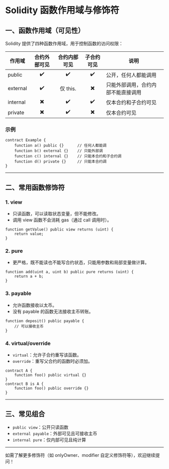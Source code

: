 # Solidity 函数作用域与修饰符

## 一、函数作用域（可见性）

Solidity 提供了四种函数作用域，用于控制函数的访问权限：

| 作用域      | 合约外部可见 | 合约内部可见 | 子合约可见 | 说明 |
|-------------|:-----------:|:-----------:|:----------:|------|
| public      |     ✔️      |     ✔️      |    ✔️      | 公开，任何人都能调用 |
| external    |     ✔️      | 仅 this.    |    ✖️      | 只能外部调用，合约内部不能直接调用 |
| internal    |     ✖️      |     ✔️      |    ✔️      | 仅本合约和子合约可见 |
| private     |     ✖️      |     ✔️      |    ✖️      | 仅本合约可见 |

### 示例
```solidity
contract Example {
    function a() public {}      // 任何人都能调
    function b() external {}    // 只能外部调
    function c() internal {}    // 只能本合约和子合约调
    function d() private {}     // 只能本合约调
}
```

---

## 二、常用函数修饰符

### 1. view
- 只读函数，可以读取状态变量，但不能修改。
- 调用 view 函数不会消耗 gas（通过 call 调用时）。

```solidity
function getValue() public view returns (uint) {
    return value;
}
```

### 2. pure
- 更严格，既不能读也不能写合约状态，只能用参数和局部变量做计算。

```solidity
function add(uint a, uint b) public pure returns (uint) {
    return a + b;
}
```

### 3. payable
- 允许函数接收以太币。
- 没有 payable 的函数无法接收主币转账。

```solidity
function deposit() public payable {
    // 可以接收主币
}
```

### 4. virtual/override
- `virtual`：允许子合约重写该函数。
- `override`：重写父合约的函数时必须加。

```solidity
contract A {
    function foo() public virtual {}
}
contract B is A {
    function foo() public override {}
}
```

---

## 三、常见组合

- `public view`：公开只读函数
- `external payable`：外部可见且可接收主币
- `internal pure`：仅内部可见且纯计算

---

如需了解更多修饰符（如 onlyOwner、modifier 自定义修饰符等），欢迎继续提问！ 